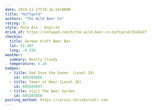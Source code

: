 ```yaml
---
date: 2019-12-17T19:16:53+0000
title: "Huftgold"
authors: "The Wild Beer Co"
rating: 3
style: Pale Ale - English
drink_of: https://untappd.com/b/the-wild-beer-co-huftgold/3545427
checkin:
  title: German Kraft Beer Bar
  lat: 51.507
  long: -0.158
weather:
  summary: Mostly Cloudy
  temperature: 5.24
badges:
  - title: God Save the Queen  (Level 28)
    id: 605283056
  - title: Tower of Beer (Level 26)
    id: 605283057
  - title: Visit The Beer Garden
    id: 605283058
posting_method: https://corvus.chrisburnell.com
---
```

